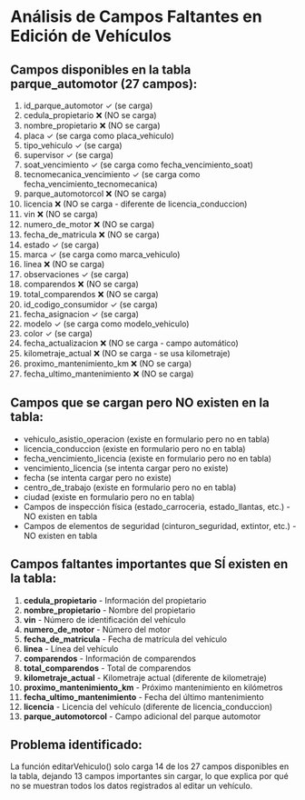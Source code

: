 # Análisis de Campos Faltantes en Edición de Vehículos

## Campos disponibles en la tabla parque_automotor (27 campos):
1. id_parque_automotor ✓ (se carga)
2. cedula_propietario ❌ (NO se carga)
3. nombre_propietario ❌ (NO se carga)
4. placa ✓ (se carga como placa_vehiculo)
5. tipo_vehiculo ✓ (se carga)
6. supervisor ✓ (se carga)
7. soat_vencimiento ✓ (se carga como fecha_vencimiento_soat)
8. tecnomecanica_vencimiento ✓ (se carga como fecha_vencimiento_tecnomecanica)
9. parque_automotorcol ❌ (NO se carga)
10. licencia ❌ (NO se carga - diferente de licencia_conduccion)
11. vin ❌ (NO se carga)
12. numero_de_motor ❌ (NO se carga)
13. fecha_de_matricula ❌ (NO se carga)
14. estado ✓ (se carga)
15. marca ✓ (se carga como marca_vehiculo)
16. linea ❌ (NO se carga)
17. observaciones ✓ (se carga)
18. comparendos ❌ (NO se carga)
19. total_comparendos ❌ (NO se carga)
20. id_codigo_consumidor ✓ (se carga)
21. fecha_asignacion ✓ (se carga)
22. modelo ✓ (se carga como modelo_vehiculo)
23. color ✓ (se carga)
24. fecha_actualizacion ❌ (NO se carga - campo automático)
25. kilometraje_actual ❌ (NO se carga - se usa kilometraje)
26. proximo_mantenimiento_km ❌ (NO se carga)
27. fecha_ultimo_mantenimiento ❌ (NO se carga)

## Campos que se cargan pero NO existen en la tabla:
- vehiculo_asistio_operacion (existe en formulario pero no en tabla)
- licencia_conduccion (existe en formulario pero no en tabla)
- fecha_vencimiento_licencia (existe en formulario pero no en tabla)
- vencimiento_licencia (se intenta cargar pero no existe)
- fecha (se intenta cargar pero no existe)
- centro_de_trabajo (existe en formulario pero no en tabla)
- ciudad (existe en formulario pero no en tabla)
- Campos de inspección física (estado_carroceria, estado_llantas, etc.) - NO existen en tabla
- Campos de elementos de seguridad (cinturon_seguridad, extintor, etc.) - NO existen en tabla

## Campos faltantes importantes que SÍ existen en la tabla:
1. **cedula_propietario** - Información del propietario
2. **nombre_propietario** - Nombre del propietario
3. **vin** - Número de identificación del vehículo
4. **numero_de_motor** - Número del motor
5. **fecha_de_matricula** - Fecha de matrícula del vehículo
6. **linea** - Línea del vehículo
7. **comparendos** - Información de comparendos
8. **total_comparendos** - Total de comparendos
9. **kilometraje_actual** - Kilometraje actual (diferente de kilometraje)
10. **proximo_mantenimiento_km** - Próximo mantenimiento en kilómetros
11. **fecha_ultimo_mantenimiento** - Fecha del último mantenimiento
12. **licencia** - Licencia del vehículo (diferente de licencia_conduccion)
13. **parque_automotorcol** - Campo adicional del parque automotor

## Problema identificado:
La función editarVehiculo() solo carga 14 de los 27 campos disponibles en la tabla, dejando 13 campos importantes sin cargar, lo que explica por qué no se muestran todos los datos registrados al editar un vehículo.